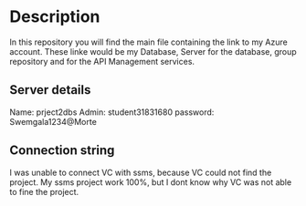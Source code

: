 # Description
In this repository you will find the main file containing the link to my Azure account. These linke would be my Database, Server for the database, group repository and for the API Management services.

## Server details
Name: prject2dbs
Admin: student31831680
password: Swemgala1234@Morte

## Connection string
I was unable to connect VC with ssms, because VC could not find the project. My ssms project work 100%, but I dont know why VC was not able to fine the project.
